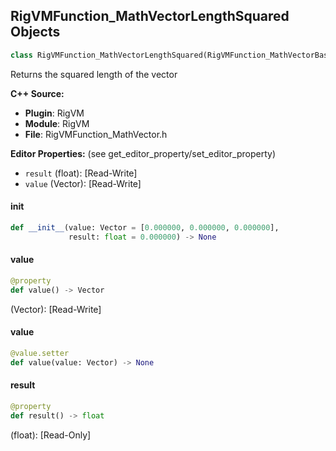 ## RigVMFunction_MathVectorLengthSquared Objects

```python
class RigVMFunction_MathVectorLengthSquared(RigVMFunction_MathVectorBase)
```

Returns the squared length of the vector

**C++ Source:**

- **Plugin**: RigVM
- **Module**: RigVM
- **File**: RigVMFunction_MathVector.h

**Editor Properties:** (see get_editor_property/set_editor_property)

- ``result`` (float):  [Read-Write]
- ``value`` (Vector):  [Read-Write]

<a id="unreal.RigVMFunction_MathVectorLengthSquared.__init__"></a>

#### __init__

```python
def __init__(value: Vector = [0.000000, 0.000000, 0.000000],
             result: float = 0.000000) -> None
```

<a id="unreal.RigVMFunction_MathVectorLengthSquared.value"></a>

#### value

```python
@property
def value() -> Vector
```

(Vector):  [Read-Write]

<a id="unreal.RigVMFunction_MathVectorLengthSquared.value"></a>

#### value

```python
@value.setter
def value(value: Vector) -> None
```

<a id="unreal.RigVMFunction_MathVectorLengthSquared.result"></a>

#### result

```python
@property
def result() -> float
```

(float):  [Read-Only]

<a id="unreal.RigUnit_MathVectorLengthSquared"></a>